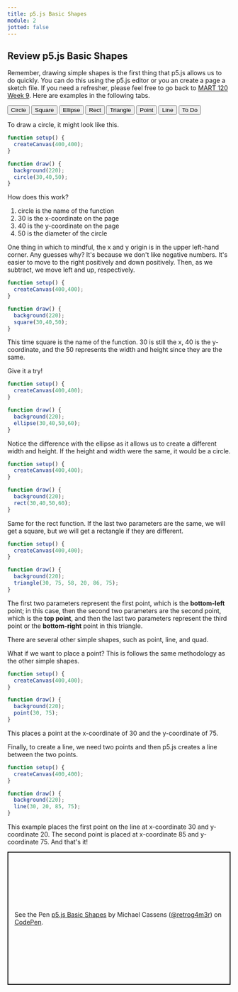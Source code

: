 ```yaml
---
title: p5.js Basic Shapes
module: 2
jotted: false
---
```


## Review p5.js Basic Shapes

Remember, drawing simple shapes is the first thing that p5.js allows us to do quickly. You can do this using the p5.js editor or you an create a page a sketch file. If you need a refresher, please feel free to go back to <a href="https://montana-media-arts.github.io/120_CreativeCoding1-Fall2024/modules/week-9/overview/" target="_new">MART 120 Week 9</a>.   Here are examples in the following tabs.

<div class="tab">
    <button class="tablinks active" onclick="openTab(event, 'Circle')">Circle</button>
    <button class="tablinks" onclick="openTab(event, 'Square')">Square</button>
    <button class="tablinks" onclick="openTab(event, 'Ellipse')">Ellipse</button>
    <button class="tablinks" onclick="openTab(event, 'Rect')">Rect</button>
    <button class="tablinks" onclick="openTab(event, 'Triangle')">Triangle</button>
    <button class="tablinks" onclick="openTab(event, 'Point')">Point</button>
    <button class="tablinks" onclick="openTab(event, 'Line')">Line</button>
    <button class="tablinks" onclick="openTab(event, 'ToDo')">To Do</button>
    
</div>
<!-- Tab content -->
<div id="Circle" class="tabcontent" style="display:block">

<div class="tabhtml" markdown="1">

To draw a circle, it might look like this.

```js
function setup() {
  createCanvas(400,400);
}

function draw() {
  background(220);
  circle(30,40,50);
}
```

How does this work?

1. circle is the name of the function
2. 30 is the x-coordinate on the page
3. 40 is the y-coordinate on the page
4. 50 is the diameter of the circle

One thing in which to mindful, the x and y origin is in the upper left-hand corner.  Any guesses why? It's because we don't like negative numbers. It's easier to move to the right positively and down positively.  Then, as we subtract, we move left and up, respectively.

</div>
</div>

<!-- Tab content -->
<div id="Square" class="tabcontent">

<div class="tabhtml" markdown="1">

```js
function setup() {
  createCanvas(400,400);
}

function draw() {
  background(220);
  square(30,40,50);
}
```

This time square is the name of the function.  30 is still the x, 40 is the y-coordinate, and the 50 represents the width and height since they are the same.

Give it a try!
</div>
</div>
<div id="Ellipse" class="tabcontent">

<div class="tabhtml" markdown="1">

```js
function setup() {
  createCanvas(400,400);
}

function draw() {
  background(220);
  ellipse(30,40,50,60);
}
```

Notice the difference with the ellipse as it allows us to create a different width and height. If the height and width were the same, it would be a circle.
</div>
</div>
<div id="Rect" class="tabcontent">

<div class="tabhtml" markdown="1">

```js
function setup() {
  createCanvas(400,400);
}

function draw() {
  background(220);
  rect(30,40,50,60);
}
```

Same for the rect function.  If the last two parameters are the same, we will get a square, but we will get a rectangle if they are different.
</div>
</div>

<div id="Triangle" class="tabcontent">

<div class="tabhtml" markdown="1">

```js
function setup() {
  createCanvas(400,400);
}

function draw() {
  background(220);
  triangle(30, 75, 58, 20, 86, 75);
}
```
The first two parameters represent the first point, which is the **bottom-left** point; in this case, then the second two parameters are the second point, which is the **top point**, and then the last two parameters represent the third point or the **bottom-right** point in this triangle.  

There are several other simple shapes, such as point, line, and quad.
</div>
</div>
<div id="Point" class="tabcontent">
<div class="tabhtml" markdown="1">

What if we want to place a point?  This is follows the same methodology as the other simple shapes.

```js
function setup() {
  createCanvas(400,400);
}

function draw() {
  background(220);
  point(30, 75);
}
````

This places a point at the x-coordinate of 30 and the y-coordinate of 75.

</div>
</div>

<div id="Line" class="tabcontent">
<div class="tabhtml" markdown="1">

Finally, to create a line, we need two points and then p5.js creates a line between the two points.

```js
function setup() {
  createCanvas(400,400);
}

function draw() {
  background(220);
  line(30, 20, 85, 75);
}
````

This example places the first point on the line at x-coordinate 30 and y-coordinate 20.  The second point is placed at x-coordinate 85 and y-coordinate 75.  And that's it!

</div>
</div>
<div id="ToDo" class="tabcontent">
<div class="tabhtml" markdown="1">

<p class="codepen" data-height="600" data-theme-id="dark" data-default-tab="js,result" data-slug-hash="GRMwwpL" data-editable="true" data-user="retrog4m3r" style="height: 300px; box-sizing: border-box; display: flex; align-items: center; justify-content: center; border: 2px solid; margin: 1em 0; padding: 1em;">
  <span>See the Pen <a href="https://codepen.io/retrog4m3r/pen/GRMwwpL">
  p5.js Basic Shapes</a> by Michael Cassens (<a href="https://codepen.io/retrog4m3r">@retrog4m3r</a>)
  on <a href="https://codepen.io">CodePen</a>.</span>
</p>
<script async src="https://cpwebassets.codepen.io/assets/embed/ei.js"></script>
</div>
</div>